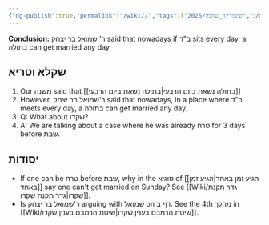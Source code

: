 ```yaml
---
{"dg-publish":true,"permalink":"/wiki//","tags":["שקלא_וטריא","בבלי/נשים/כתובות/ג","שיעור/ר_שולמן/2025/fall"]}
---
```


**Conclusion:** ר' שמואל בר יצחק said that nowadays if ב"ד sits every day, a בתולה can get married any day

## שקלא וטריא

1. Our משנה said that [[בתולה נשאת ביום הרבעי\|בתולה נשאת ביום הרבעי]]
2. However, ר'שמואל בר יצחק said that nowadays, in a place where ב"ד meets every day, a בתולה can get married any day.
3. Q: What about שקדו?
4. A: We are talking about a case where he was already טרח for 3 days before שבת.
## יסודות

+ If one can be טרח before שבת, why in the סוגיא of [[הגיע זמן באחד\|הגיע זמן באחד]] say one can't get married on Sunday? See [[Wiki/גדר תקנת שקדו\|גדר תקנת שקדו]].
+ Is ר'שמואל בר יצחק arguing with שמואל on דף ב. See the 4th מהלך in [[Wiki/שיטת הרמבם בענין שקדו\|שיטת הרמבם בענין שקדו]].

